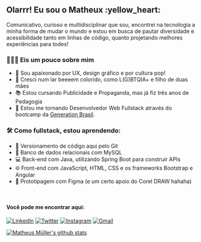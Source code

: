 <h2> Olarrr! Eu sou o Matheux :yellow_heart: </h2>

<p> Comunicativo, curioso e multidisciplinar que sou, encontrei na tecnologia a minha forma de mudar o mundo e estou em busca de pautar diversidade e acessibilidade tanto em linhas de código, quanto projetando melhores experiências para todes! </p>

<h3> 👨🏻‍💻 Eis um pouco sobre mim </h3>

- :dart: Sou apaixonado por UX, design gráfico e por cultura pop!
- :rainbow: Cresci num lar beeeem colorido, como L(G)BTQIA+ e filho de duas mães
- :books: Estou cursando Publicidade e Propaganda, mas já fiz três anos de Pedagogia
- :seedling: Estou me tornando Desenvolvedor Web Fullstack através do bootcamp da [Generation Brasil](https://github.com/ari-hacks).


<h3>🛠 Como fullstack, estou aprendendo: </h3>

- :mag_right: Versionamento de código aqui pelo Git
- :floppy_disk: Banco de dados relacionais com MySQL
- :computer: Back-end com Java, utilizando Spring Boot para construir APIs
- :globe_with_meridians: Front-end com JavaScript, HTML, CSS e os frameworks Bootstrap e Angular
- :art: Prototipagem com Figma (e um certo apoio do Corel DRAW hahaha)

<br>

#### Você pode me encontrar aqui:

<a href="https://www.linkedin.com/in/matheuxmuller/" target="_blank"><img src="https://img.shields.io/badge/LinkedIn-%230077B5.svg?&style=flat-square&logo=linkedin&logoColor=white" alt="LinkedIn"></a>
<a href="https://twitter.com/matheuxmuller" target="_blank"><img src="https://img.shields.io/badge/-Twitter-1da1f2?style=flat-square&labelColor=1da1f2&logo=twitter&logoColor=white" alt="Twitter"></a>
<a href="https://www.instagram.com/matheuxmuller/" target="_blank"><img src="https://img.shields.io/badge/Instagram-%23E4405F.svg?&style=flat-square&logo=instagram&logoColor=white" alt="Instagram"></a>
<a href="mailto:pushpneetsingh99@gmail.com" target="_blank"><img src="https://img.shields.io/badge/Gmail-c14438?style=flat-square&logo=Gmail&logoColor=white&link=mailto:matheuxmuller@gmail.com" alt="Gmail"></a>
<br>


[![Matheus Müller's github stats](https://github-readme-stats.vercel.app/api?username=matheuxmuller&show_icons=true)](https://github.com/matheuxmuller)
